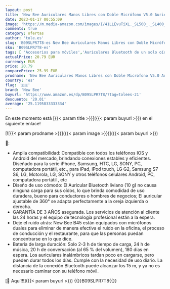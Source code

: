 ```yaml
---
layout: post
title: 'New Bee Auriculares Manos Libres con Doble Micrófono V5.0 Auricular Bluetooth con 25 Horas de Tiempo de Conversación Mic Mute Conexión de Dos Dispositivos para iPhone  Android y PC'
date: 2023-01-17 00:55:09
image: 'https://m.media-amazon.com/images/I/41LLEvuTiXL._SL500_._SL400_.jpg'
comments: true
category: ofertas
author: 'tole.es'
slug: 'B09SLPR7T8-es New Bee Auriculares Manos Libres con Doble Micrófono V5.0...'
sku: 'B09SLPR7T8-es'
tags: [ 'Accesorios para móviles','Auriculares Bluetooth de un solo oído','Comunicación móvil y accesorios','Electrónica','iphone','new bee','🇪🇸', ]
actualPrice: 20.79 EUR
currency: EUR
price: 20.79
comparePrice: 25.99 EUR
prodname: 'New Bee Auriculares Manos Libres con Doble Micrófono V5.0 Auricular Bluetooth con 25 Horas de Tiempo de Conversación Mic Mute Conexión de Dos Dispositivos para iPhone  Android y PC'
country: 'es'
flag: '🇪🇸'
brand: 'New Bee'
buyurl: 'https://www.amazon.es/dp/B09SLPR7T8/?tag=tolees-21'
descuento: '20.01'
average: '25.1195833333334'
---
```


En este momento está [{{< param title >}}]({{< param buyurl >}}) en el siguiente enlace!

[![{{< param prodname >}}]({{< param image >}})]({{< param buyurl >}})

🔎:

- Amplia compatibilidad: Compatible con todos los teléfonos IOS y Android del mercado, brindando conexiones estables y eficientes. Diseñado para la serie iPhone, Samsung, HTC, LG, SONY, PC, computadora portátil, etc., para iPad, iPod touch, LG G2, Samsung S7 S6, LG, Motorola, LG, SONY y otros teléfonos celulares Android, PC, computadora portátil , etc
- Diseño de uso cómodo: El Auricular Bluetooth liviano (10 g) no causa ninguna carga para sus oídos, lo que brinda comodidad de uso duradera, bueno para conductores o hombres de negocios; El auricular ajustable de 360° se adapta perfectamente a la oreja izquierda o derecha.
- GARANTÍA DE 3 AÑOS asegurada. Los servicios de atención al cliente las 24 horas y el equipo de tecnología profesional están a la espera.
- Deje el ruido atrás: New Bee B45 están equipados con micrófonos duales para eliminar de manera efectiva el ruido en la oficina, el proceso de conducción y el restaurante, para que las personas puedan concentrarse en lo que dice.
- Batería de larga duración: Solo 2-3 h de tiempo de carga, 24 h de música, 20 h de conversación (al 65 % del volumen), 180 días en espera. Los auriculares inalámbricos tardan poco en cargarse, pero pueden durar todos los días. Cumple con la necesidad de uso diario. La distancia de la conexión Bluetooth puede alcanzar los 15 m, y ya no es necesario caminar con su teléfono móvil.

[🛒 Aquí!!!]({{< param buyurl >}})
{{<world>}}B09SLPR7T8{{</world>}}
